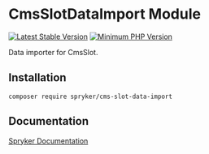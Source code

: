 # CmsSlotDataImport Module
[![Latest Stable Version](https://poser.pugx.org/spryker/cms-slot-data-import/v/stable.svg)](https://packagist.org/packages/spryker/cms-slot-data-import)
[![Minimum PHP Version](https://img.shields.io/badge/php-%3E%3D%208.3-8892BF.svg)](https://php.net/)

Data importer for CmsSlot.

## Installation

```
composer require spryker/cms-slot-data-import
```

## Documentation

[Spryker Documentation](https://docs.spryker.com)
